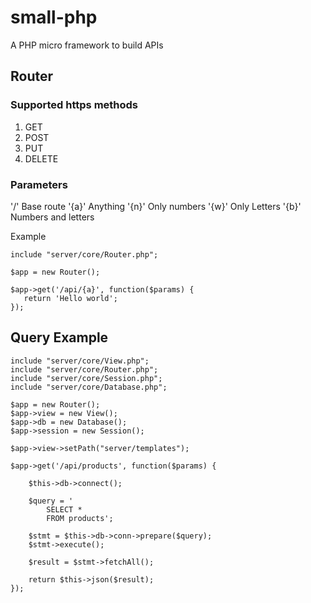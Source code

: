 # small-php
A PHP micro framework to build APIs

## Router

### Supported https methods
 1) GET
 2) POST
 3) PUT 
 4) DELETE
 
### Parameters
 '/'   Base route
 '{a}' Anything
 '{n}' Only numbers
 '{w}' Only Letters 
 '{b}' Numbers and letters

Example

```
include "server/core/Router.php";

$app = new Router(); 

$app->get('/api/{a}', function($params) {	
   return 'Hello world';	
});

```

## Query Example

```
include "server/core/View.php";
include "server/core/Router.php";
include "server/core/Session.php";
include "server/core/Database.php";

$app = new Router(); 
$app->view = new View();
$app->db = new Database();
$app->session = new Session();

$app->view->setPath("server/templates");

$app->get('/api/products', function($params) {

	$this->db->connect();
	
	$query = '
		SELECT * 
		FROM products';

	$stmt = $this->db->conn->prepare($query);
	$stmt->execute();

	$result = $stmt->fetchAll();

	return $this->json($result);
});
```
